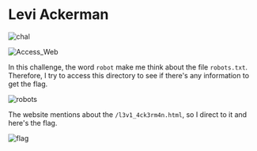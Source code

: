 # Levi Ackerman

![chal](https://github.com/OceanTran999/KnightCTF2024/assets/100577019/6b81e0ed-7c2a-46d8-85a6-ec6a5538cf70)


![Access_Web](https://github.com/OceanTran999/KnightCTF2024/assets/100577019/ba160b75-7676-4bc4-82c9-1be4b3c0c0e5)


In this challenge, the word `robot` make me think about the file `robots.txt`. Therefore, I try to access this directory to see if there's any information to get the flag.

![robots](https://github.com/OceanTran999/KnightCTF2024/assets/100577019/afc2c25d-3ba9-44be-bcf3-9fb8975c752b)


The website mentions about the `/l3v1_4ck3rm4n.html`, so I direct to it and here's the flag.

![flag](https://github.com/OceanTran999/KnightCTF2024/assets/100577019/1dcfe05b-f7df-4805-9eba-cbee51bbd581)
